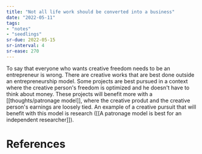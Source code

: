 ```yaml
---
title: "Not all life work should be converted into a business"
date: "2022-05-11"
tags:
- "notes"
- "seedlings"
sr-due: 2022-05-15
sr-interval: 4
sr-ease: 270
---
```


To say that everyone who wants creative freedom needs to be an entrepreneur is wrong. There are creative works that are best done outside an entrepreneurship model. Some projects are best pursued in a context where the creative person's freedom is optimized and he doesn't have to think about money. These projects will benefit more with a [[thoughts/patronage model]], where the creative produt and the creative person's earnings are loosely tied. An example of a creative pursuit that will benefit with this model is research ([[A patronage model is best for an independent researcher]]).

# References
